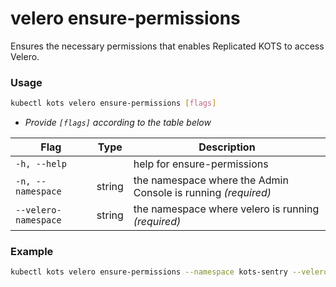 # velero ensure-permissions

Ensures the necessary permissions that enables Replicated KOTS to access Velero.

### Usage

```bash
kubectl kots velero ensure-permissions [flags]
```

- _Provide `[flags]` according to the table below_

| Flag              | Type   | Description                                                         |
| ----------------- | ------ | ------------------------------------------------------------------- |
| `-h, --help`      |        | help for ensure-permissions |
| `-n, --namespace` | string | the namespace where the Admin Console is running _(required)_ |
| `--velero-namespace` | string | the namespace where velero is running _(required)_ |

### Example

```bash
kubectl kots velero ensure-permissions --namespace kots-sentry --velero-namespace velero
```
